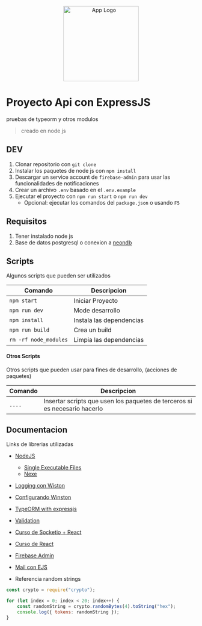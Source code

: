 <p align="center">
  <a href="https://nodejs.org/en" target="blank">
  <img src="https://upload.wikimedia.org/wikipedia/commons/thumb/d/d9/Node.js_logo.svg/2560px-Node.js_logo.svg.png" height="200" alt="App Logo" /></a>
</p>

# Proyecto Api con ExpressJS

pruebas de typeorm y otros modulos

> creado en node js

## DEV

1. Clonar repositorio con `git clone`
2. Instalar los paquetes de node js con `npm install`
3. Descargar un service account de `firebase-admin` para usar las funcionalidades de notificaciones
4. Crear un archivo `.env` basado en el `.env.example`
5. Ejecutar el proyecto con `npm run start` o `npm run dev`
   - Opcional: ejecutar los comandos del `package.json` o usando `F5`

## Requisitos

1. Tener instalado node js
2. Base de datos postgresql o conexion a [neondb](https://neon.tech/)

## Scripts

Algunos scripts que pueden ser utilizados

| Comando               | Descripcion              |
| --------------------- | ------------------------ |
| `npm start`           | Iniciar Proyecto         |
| `npm run dev`         | Mode desarrollo          |
| `npm install`         | Instala las dependencias |
| `npm run build`       | Crea un build            |
| `rm -rf node_modules` | Limpia las dependencias  |

#### Otros Scripts

Otros scripts que pueden usar para fines de desarrollo, (acciones de paquetes)

| Comando | Descripcion                                                                |
| ------- | -------------------------------------------------------------------------- |
| `....`  | Insertar scripts que usen los paquetes de terceros si es necesario hacerlo |

## Documentacion

Links de librerias utilizadas

- [NodeJS](https://nodejs.org/en)
  - [Single Executable Files](https://nodejs.org/api/single-executable-applications.html)
  - [Nexe](https://github.com/nexe/nexe)
- [Logging con Wiston](https://mirzaleka.medium.com/automated-logging-in-express-js-a1f85ca6c5cd)
- [Configurando Winston](https://betterstack.com/community/guides/logging/how-to-install-setup-and-use-winston-and-morgan-to-log-node-js-applications/)
- [TypeORM with expressjs](https://orkhan.gitbook.io/typeorm/docs/example-with-express)
- [Validation](https://mirzaleka.medium.com/api-validations-in-express-js-5d1d308dceea)
- [Curso de Socketio + React](https://www.udemy.com/course/react-socket-io-fernando/)
- [Curso de React](https://www.udemy.com/course/react-cero-experto/)
- [Firebase Admin](https://www.youtube.com/watch?v=IOFpNI_TLqM)
- [Mail con EJS](https://stackoverflow.com/questions/41304922/sending-ejs-template-using-nodemailer)

- Referencia random strings

```js
const crypto = require("crypto");

for (let index = 0; index < 20; index++) {
	const randomString = crypto.randomBytes(4).toString("hex");
	console.log({ tokens: randomString });
}
```
